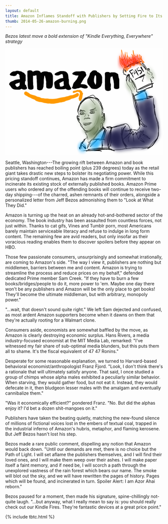 ```yaml
---
layout: default
title: Amazon Inflames Standoff with Publishers by Setting Fire to Its Own Warehouses
thumb: 2014-05-26-amazon-burning.png
---
```


*Bezos latest move a bold extension of "Kindle Everything, Everywhere" strategy*

![Amazon Did Start The Fire](/assets/2014-05-26-amazon-burning.png)

Seattle, Washington---The growing rift between Amazon and book publishers has reached boiling point (plus 239 degrees) today as the retail giant takes drastic new steps to bolster its negotiating power. While this pricing standoff continues, Amazon has made a firm commitment to incinerate its existing stock of externally published books. Amazon Prime users who ordered any of the offending books will continue to receive two-day shipping---of the charred, ashen remnants of their orders, alongside a personalized letter from Jeff Bezos admonishing them to "Look at What They Did." 

Amazon is turning up the heat on an already hot-and-bothered sector of the economy. The book industry has been assaulted from countless forces, not just within. Thanks to cat gifs, Vines and Tumblr porn, most Americans barely maintain serviceable literacy and refuse to indulge in long form content. The remaining few are avid readers, but only insofar as their voracious reading enables them to discover spoilers before they appear on HBO.

Those few passionate consumers, unsurprisingly and somewhat irrationally, are coming to Amazon's side. "The way I view it, publishers are nothing but middlemen, barriers between me and content. Amazon is trying to streamline the process and reduce prices on my behalf," defended dedicated Prime member Sam Creek. "If they have to burn a few books/bridges/people to do it, more power to 'em. Maybe one day there won't be any publishers and Amazon will be the only place to get books! They'll become the ultimate middleman, but with arbitrary, monopoly power." 

"...wait, that doesn't sound quite right." We left Sam dejected and confused, as most ardent Amazon supporters become when it dawns on them that they're actually rooting for a Walmart clone.

Consumers aside, economists are somewhat baffled by the move, as Amazon is clearly destroying economic surplus. Hans Rivers, a media industry-focused economist at the MIT Media Lab, remarked: "I've witnessed my fair share of sub-optimal media blunders, but this puts them all to shame. It's the fiscal equivalent of 47 47 Ronins."

Desperate for some reasonable explanation, we turned to Harvard-based behavioral economist/anthropologist Franz Fjord. "Look, I don't think there's a rationale that will ultimately satisfy anyone. That said, I once studied a group of chimps whose alpha males exhibited a peculiarly similar behavior. When starving, they would gather food, but not eat it. Instead, they would defecate in it, then bludgeon lesser males with the amalgam and eventually cannibalize them."

"Was it economically efficient?" pondered Franz. "No. But did the alphas enjoy it? I'd bet a dozen shit-mangoes on it."

Publishers have taken the beating quietly, matching the new-found silence of millions of fictional voices lost in the embers of textual coal, trapped in the industrial inferno of Amazon's hubris, metaphor, and flaming kerosene. But Jeff Bezos hasn't lost his step.

Bezos made a rare public comment, dispelling any notion that Amazon would back down. "Until our demands are met, there is no choice but the Path of Light. I will set aflame the publishers themselves, and I will find their loved ones, and I will make them weep over their ashes. I will make paper itself a faint memory, and if need be, I  will scorch a path through the unexplored vastness of the rain forest which bears our name. The smoke will blot out the sky, and we will have rewritten the pages of history. Pages which will be found, and incinerated in turn. Spoiler Alert: I am Azor Ahai reborn."

Bezos paused for a moment, then made his signature, spine-chillingly not-quite laugh. "...but anyway, what I really mean to say is: you should really check out our Kindle Fires. They're fantastic devices at a great price point."

{% include tbtc.html %}

